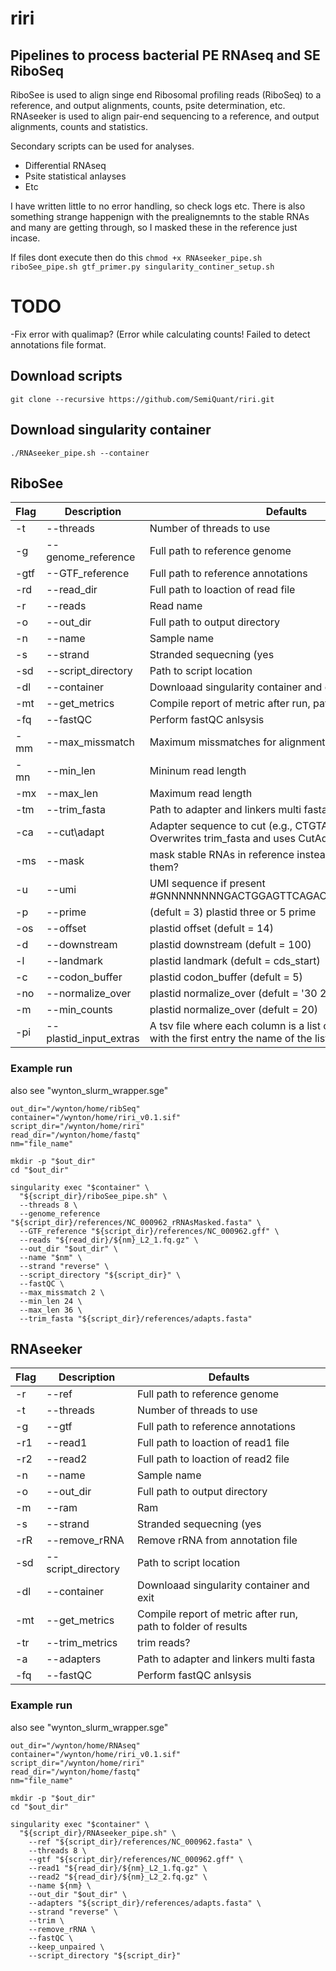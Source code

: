 # riri

## Pipelines to process bacterial PE RNAseq and SE RiboSeq
RiboSee is used to align singe end Ribosomal profiling reads (RiboSeq) to a reference, and output alignments, counts, psite determination, etc.
RNAseeker is used to align pair-end sequencing to a reference, and output alignments, counts and statistics.

Secondary scripts can be used for analyses.
- Differential RNAseq
- Psite statistical anlayses
- Etc

I have written little to no error handling, so check logs etc.
There is also something strange happenign with the prealignemnts to the stable RNAs and many are getting through, so I masked these in the reference just incase.

If files dont execute then do this
`chmod +x RNAseeker_pipe.sh riboSee_pipe.sh gtf_primer.py singularity_continer_setup.sh`


# TODO
-Fix error with qualimap? (Error while calculating counts! Failed to detect annotations file format.


## Download scripts
`git clone --recursive https://github.com/SemiQuant/riri.git`

## Download singularity container
`./RNAseeker_pipe.sh --container`


## RiboSee

| Flag | Description | Defaults |
| --- | --- | --- |
| -t|--threads | Number of threads to use | NA |
| -g|--genome\_reference | Full path to reference genome | ${Script\_dir}/references/NC_000962.fasta |
| -gtf|--GTF\_reference | Full path to reference annotations | ${Script\_dir}/references/NC_000962.gff |
| -rd|--read\_dir | Full path to loaction of read file | NA |
| -r|--reads | Read name | NA |
| -o|--out\_dir | Full path to output directory | NA |
| -n|--name | Sample name | NA |
| -s|--strand | Stranded sequecning (yes|no|reverse) | no |
| -sd|--script\_directory | Path to script location | $(dirname &quot;$0&quot;) |
| -dl|--container | Downloaad singularity container and exit | NA |
| -mt|--get\_metrics | Compile report of metric after run, path to folder of results | NA |
| -fq|--fastQC | Perform fastQC anlsysis | NA |
| -mm|--max\_missmatch | Maximum missmatches for alignment | 2 |
| -mn|--min\_len | Mininum read length | 24 |
| -mx|--max\_len | Maximum read length | 36 |
| -tm|--trim\_fasta | Path to adapter and linkers multi fasta, uses Trimmomatic | ${Script\_dir}/references/adapts.fasta |
| -ca|--cut\adapt | Adapter sequence to cut (e.g., CTGTAGGCACCATCAAT); Overwrites trim_fasta and uses CutAdapter | NA |
| -ms|--mask | mask stable RNAs in reference instead of prealigning to them? | NA |
| -u|--umi | UMI sequence if present #GNNNNNNNNGACTGGAGTTCAGACGTGTGCTCTTCCGA | NA |
| -p|--prime | (defult = 3) plastid three or 5 prime | NA |
| -os|--offset | plastid offset (defult = 14) | NA |
| -d|--downstream | plastid downstream (defult = 100) | NA |
| -l|--landmark | plastid landmark (defult = cds_start) | NA |
| -c|--codon_buffer | plastid codon_buffer (defult = 5) | NA |
| -no|--normalize_over | plastid normalize_over (defult = '30 200') | NA |
| -m|--min_counts | plastid normalize_over (defult = 20) | NA |
| -pi|--plastid_input_extras | A tsv file where each column is a list of genes of intrest, with the first entry the name of the list | NA |


### Example run
also see "wynton_slurm_wrapper.sge"

```
out_dir="/wynton/home/ribSeq"
container="/wynton/home/riri_v0.1.sif"
script_dir="/wynton/home/riri"
read_dir="/wynton/home/fastq"
nm="file_name"

mkdir -p "$out_dir"
cd "$out_dir"

singularity exec "$container" \
  "${script_dir}/riboSee_pipe.sh" \
  --threads 8 \
  --genome_reference "${script_dir}/references/NC_000962_rRNAsMasked.fasta" \
  --GTF_reference "${script_dir}/references/NC_000962.gff" \
  --reads "${read_dir}/${nm}_L2_1.fq.gz" \
  --out_dir "$out_dir" \
  --name "$nm" \
  --strand "reverse" \
  --script_directory "${script_dir}" \
  --fastQC \
  --max_missmatch 2 \
  --min_len 24 \
  --max_len 36 \
  --trim_fasta "${script_dir}/references/adapts.fasta"
```


## RNAseeker

| Flag | Description | Defaults |
| --- | --- | --- |
| -r|--ref | Full path to reference genome | ${Script\_dir}/references/NC_000962.fasta |
| -t|--threads | Number of threads to use |
| -g|--gtf | Full path to reference annotations | ${Script\_dir}/references/NC_000962.gff |
| -r1|--read1 | Full path to loaction of read1 file | NA |
| -r2|--read2 | Full path to loaction of read2 file | NA |
| -n|--name | Sample name | NA |
| -o|--out\_dir | Full path to output directory | NA |
| -m|--ram | Ram | 2\*threads |
| -s|--strand | Stranded sequecning (yes|no|reverse) | no |
| -rR|--remove\_rRNA | Remove rRNA from annotation file | NA |
| -sd|--script\_directory | Path to script location | $(dirname &quot;$0&quot;) |
| -dl|--container | Downloaad singularity container and exit | NA |
| -mt|--get\_metrics | Compile report of metric after run, path to folder of results | NA |
| -tr|--trim\_metrics | trim reads? | NA |
| -a|--adapters | Path to adapter and linkers multi fasta | ${Script\_dir}/references/adapts.fasta |
| -fq|--fastQC | Perform fastQC anlsysis | NA |


### Example run
also see "wynton_slurm_wrapper.sge"

```
out_dir="/wynton/home/RNAseq"
container="/wynton/home/riri_v0.1.sif"
script_dir="/wynton/home/riri"
read_dir="/wynton/home/fastq"
nm="file_name"

mkdir -p "$out_dir"
cd "$out_dir"

singularity exec "$container" \
  "${script_dir}/RNAseeker_pipe.sh" \
    --ref "${script_dir}/references/NC_000962.fasta" \
    --threads 8 \
    --gtf "${script_dir}/references/NC_000962.gff" \
    --read1 "${read_dir}/${nm}_L2_1.fq.gz" \
    --read2 "${read_dir}/${nm}_L2_2.fq.gz" \
    --name ${nm} \
    --out_dir "$out_dir" \
    --adapters "${script_dir}/references/adapts.fasta" \
    --strand "reverse" \
    --trim \
    --remove_rRNA \
    --fastQC \
    --keep_unpaired \
    --script_directory "${script_dir}"
```
